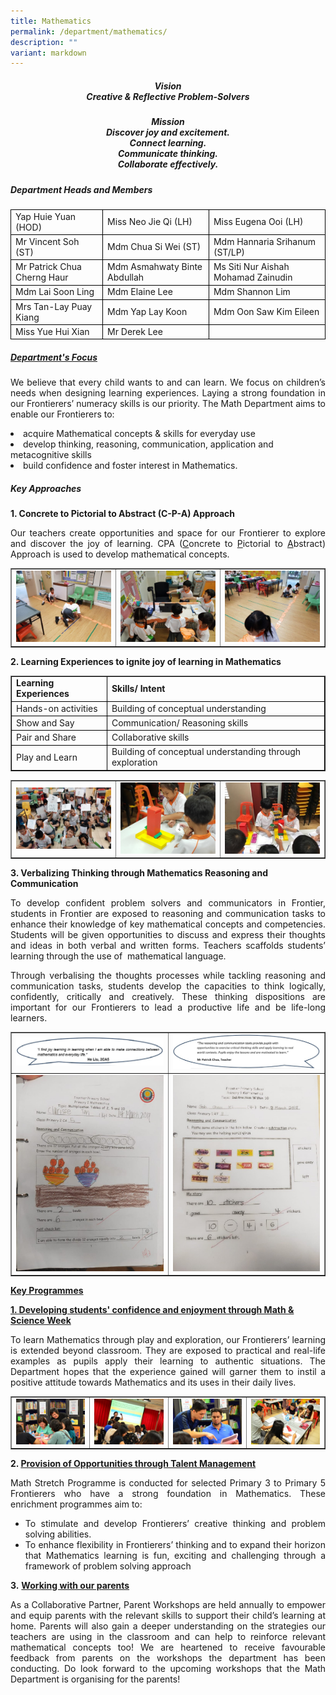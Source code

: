 ```yaml
---
title: Mathematics
permalink: /department/mathematics/
description: ""
variant: markdown
---
```

<h5 style="text-align: center;"><strong>Vision<br></strong>Creative &amp; Reflective Problem-Solvers</h5>
<h5 style="text-align: center;"><strong>Mission<br></strong>Discover joy and excitement.<br>Connect learning.<br>Communicate thinking.<br>Collaborate effectively.</h5>
<h5><strong>Department Heads and Members</strong></h5>
<table class="aligncenter">
<tbody>
<tr>
<td style="border:1px solid black;">Yap Huie Yuan (HOD)</td>
<td style="border:1px solid black;">Miss Neo Jie Qi (LH)</td>
<td style="border:1px solid black;">Miss Eugena Ooi (LH)</td>
</tr>
<tr>
<td style="border:1px solid black;">Mr Vincent Soh (ST)</td>
<td style="border:1px solid black;">Mdm Chua Si Wei (ST)</td>
<td style="border:1px solid black;">Mdm Hannaria Srihanum (ST/LP)</td>
</tr>
<tr>
<td style="border:1px solid black;">Mr Patrick Chua Cherng Haur</td>
<td style="border:1px solid black;">Mdm Asmahwaty Binte Abdullah</td>
<td style="border:1px solid black;">Ms Siti Nur Aishah Mohamad Zainudin</td>
</tr>
<tr>
<td style="border:1px solid black;">Mdm Lai Soon Ling</td>
<td style="border:1px solid black;">Mdm Elaine Lee</td>
<td style="border:1px solid black;">Mdm Shannon Lim</td>
</tr>
<tr>
<td style="border:1px solid black;">Mrs Tan-Lay Puay Kiang</td>
<td style="border:1px solid black;">Mdm Yap Lay Koon</td>
<td style="border:1px solid black;">Mdm Oon Saw Kim Eileen</td>
</tr>
<tr>
<td style="border:1px solid black;">Miss Yue Hui Xian</td>
<td style="border:1px solid black;">Mr Derek Lee</td>
<td style="border:1px solid black;"></td>
</tr>
</tbody>
</table>
<h5><strong><u>Department's Focus</u></strong></h5>
<p style="text-align: justify;">We believe that every child wants to and can learn. We focus on children’s needs when designing learning experiences. Laying a strong foundation in our Frontierers’ numeracy skills is our priority. The Math Department aims to enable our Frontierers to:</p>
<li>acquire Mathematical concepts &amp; skills for everyday use</li>
<li>develop thinking, reasoning, communication, application and metacognitive skills</li>
<li>build confidence and foster interest in Mathematics.</li>
<h5><strong>Key Approaches</strong></h5>
<p><strong>1. Concrete to Pictorial to Abstract (C-P-A) Approach</strong></p>
<p style="text-align: justify;">Our teachers create opportunities and space for our Frontierer to explore and discover the joy of learning. CPA (<u>C</u>oncrete to&nbsp;<u>P</u>ictorial to&nbsp;<u>A</u>bstract) Approach is used to develop mathematical concepts.</p>
<table style="border-collapse: collapse; width: 100%;" border="1">
<tbody>
<tr>
<td style="width: 33.3333%;"><img src="/images/maf1.jpg"></td>
<td style="width: 33.3333%;"><img src="/images/maf2.jpg"></td>
<td style="width: 33.3333%;"><img src="/images/maf3.jpg"></td>
</tr>
</tbody>
</table>
<p><strong>2. Learning Experiences to ignite joy of learning in Mathematics</strong></p>
<table border="1">
<tbody>
<tr>
<td style="border:1px solid black;"><strong>Learning Experiences</strong></td>
<td style="border:1px solid black;"><strong>Skills/ Intent</strong></td>
</tr>
<tr>
<td style="border:1px solid black;">Hands-on activities</td>
<td style="border:1px solid black;">Building of conceptual understanding</td>
</tr>
<tr>
<td style="border:1px solid black;">Show and Say</td>
<td style="border:1px solid black;">Communication/ Reasoning skills</td>
</tr>
<tr>
<td style="border:1px solid black;">Pair and Share</td>
<td style="border:1px solid black;">Collaborative skills</td>
</tr>
<tr>
<td style="border:1px solid black;">Play and Learn</td>
<td style="border:1px solid black;">Building of conceptual understanding through exploration</td>
</tr>
</tbody>
</table>
<table style="border-collapse: collapse; width: 100%;" border="1">
<tbody>
<tr>
<td style="width: 33.3333%;"><img src="/images/maf4.jpg"></td>
<td style="width: 33.3333%;"><img src="/images/maf5.jpg"></td>
<td style="width: 33.3333%;"><img src="/images/maf6.jpg"></td>
</tr>
</tbody>
</table>
<p><strong>3. Verbalizing Thinking through Mathematics Reasoning and Communication</strong></p>
<p style="text-align: justify;">To develop confident problem solvers and communicators in Frontier, students in Frontier are exposed to reasoning and communication tasks to enhance their knowledge of key mathematical concepts and competencies. Students will be given opportunities to discuss and express their thoughts and ideas in both verbal and written forms. Teachers scaffolds students’ learning through the use of&nbsp; mathematical language.</p>
<p style="text-align: justify;">Through verbalising the thoughts processes while tackling reasoning and communication tasks, students develop the capacities to think logically, confidently, critically and creatively. These thinking dispositions are important for our Frontierers to lead a productive life and be life-long learners.</p>
<table style="border-collapse: collapse; width: 100%;" border="1">
<tbody>
<tr>
<td style="width: 50%;"><img src="/images/maf7.jpg"></td>
<td style="width: 50%;"><img src="/images/maf8.jpg"></td>
</tr>
<tr>
<td style="width: 50%;"><img src="/images/maf9.jpg"></td>
<td style="width: 50%;"><img src="/images/maf10.jpg"></td>
</tr>
</tbody>
</table>
<p><strong><u>Key Programmes</u></strong></p>
<p><strong><u>1. Developing students' confidence and enjoyment through Math &amp; Science Week</u></strong></p>
<p style="text-align: justify;">To learn Mathematics through play and exploration, our Frontierers’ learning is extended beyond classroom. They are exposed to practical and real-life examples as pupils apply their learning to authentic situations. The Department hopes that the experience gained will garner them to instil a positive attitude towards Mathematics and its uses in their daily lives.</p>
<table style="border-collapse: collapse; width: 100%;" border="1">
<tbody>
<tr>
<td style="width: 25%;"><img src="/images/maf11.jpg"></td>
<td style="width: 25%;"><img src="/images/maf12.jpg"></td>
<td style="width: 25%;"><img src="/images/maf13.jpg"></td>
<td style="width: 25%;"><img src="/images/maf14.jpg"></td>
</tr>
</tbody>
</table>
<p><strong>2. <u>Provision of Opportunities through Talent Management</u></strong></p>
<p style="text-align: justify;">Math Stretch Programme is conducted for selected Primary 3 to Primary 5 Frontierers who have a strong foundation in Mathematics. These enrichment programmes aim to:</p>
<ul>
<li style="text-align: justify;">To stimulate and develop Frontierers’ creative thinking and problem solving abilities.</li>
<li style="text-align: justify;">To enhance flexibility in Frontierers’ thinking and to expand their horizon that Mathematics learning is fun, exciting and challenging through a framework of problem solving approach</li>
</ul>
<p><strong>3.</strong>&nbsp;<strong><u>Working with our parents</u></strong></p>
<p style="text-align: justify;">As a Collaborative Partner, Parent Workshops are held annually to empower and equip parents with the relevant skills to support their child’s learning at home. Parents will also gain a deeper understanding on the strategies our teachers are using in the classroom and can help to reinforce relevant mathematical concepts too! We are heartened to receive favourable feedback from parents on the workshops the department has been conducting. Do look forward to the upcoming workshops that the Math Department is organising for the parents!</p>